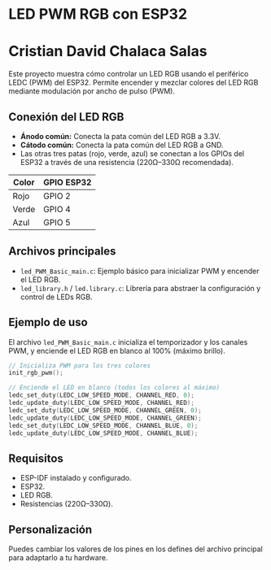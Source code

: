 # LED PWM RGB con ESP32
# Cristian David Chalaca Salas

Este proyecto muestra cómo controlar un LED RGB usando el periférico LEDC (PWM) del ESP32. Permite encender y mezclar colores del LED RGB mediante modulación por ancho de pulso (PWM).

## Conexión del LED RGB

- **Ánodo común:** Conecta la pata común del LED RGB a 3.3V.
- **Cátodo común:** Conecta la pata común del LED RGB a GND.
- Las otras tres patas (rojo, verde, azul) se conectan a los GPIOs del ESP32 a través de una resistencia (220Ω–330Ω recomendada).

| Color  | GPIO ESP32 |
|--------|------------|
| Rojo   | GPIO 2     |
| Verde  | GPIO 4     |
| Azul   | GPIO 5     |

## Archivos principales

- `led_PWM_Basic_main.c`: Ejemplo básico para inicializar PWM y encender el LED RGB.
- `led_library.h` / `led.library.c`: Librería para abstraer la configuración y control de LEDs RGB.

## Ejemplo de uso

El archivo `led_PWM_Basic_main.c` inicializa el temporizador y los canales PWM, y enciende el LED RGB en blanco al 100% (máximo brillo).

```c
// Inicializa PWM para los tres colores
init_rgb_pwm();

// Enciende el LED en blanco (todos los colores al máximo)
ledc_set_duty(LEDC_LOW_SPEED_MODE, CHANNEL_RED, 0);
ledc_update_duty(LEDC_LOW_SPEED_MODE, CHANNEL_RED);
ledc_set_duty(LEDC_LOW_SPEED_MODE, CHANNEL_GREEN, 0);
ledc_update_duty(LEDC_LOW_SPEED_MODE, CHANNEL_GREEN);
ledc_set_duty(LEDC_LOW_SPEED_MODE, CHANNEL_BLUE, 0);
ledc_update_duty(LEDC_LOW_SPEED_MODE, CHANNEL_BLUE);
```

## Requisitos

- ESP-IDF instalado y configurado.
- ESP32.
- LED RGB.
- Resistencias (220Ω–330Ω).

## Personalización

Puedes cambiar los valores de los pines en los defines del archivo principal para adaptarlo a tu hardware.
